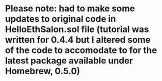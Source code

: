 # Please note: had to make some updates to original code in HelloEthSalon.sol file (tutorial was written for 0.4.4 but I altered some of the code to accomodate to for the latest package available under Homebrew, 0.5.0)
